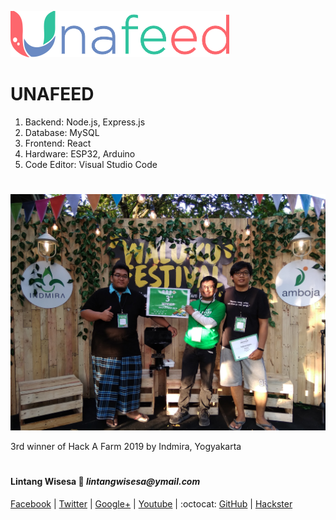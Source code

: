 ![unafeed](./logo350.png)

# UNAFEED

1. Backend: Node.js, Express.js
2. Database: MySQL
3. Frontend: React
4. Hardware: ESP32, Arduino
5. Code Editor: Visual Studio Code

#

![foto](./Unafeed1.jpg)

3rd winner of Hack A Farm 2019 by Indmira, Yogyakarta

#

#### Lintang Wisesa :love_letter: _lintangwisesa@ymail.com_

[Facebook](https://www.facebook.com/lintangbagus) | 
[Twitter](https://twitter.com/Lintang_Wisesa) |
[Google+](https://plus.google.com/u/0/+LintangWisesa1) |
[Youtube](https://www.youtube.com/user/lintangbagus) | 
:octocat: [GitHub](https://github.com/LintangWisesa) |
[Hackster](https://www.hackster.io/lintangwisesa)
